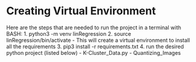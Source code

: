 # Creating Virtual Environment
Here are the steps that are needed to run the project in a terminal with BASH:
    1. python3 -m venv linRegression
    2. source linRegression/bin/activate
        - This will create a virtual environment to install all the requirements
    3. pip3 install -r requirements.txt
    4. run the desired python project (listed below)
        - K-Cluster_Data.py
        - Quantizing_Images